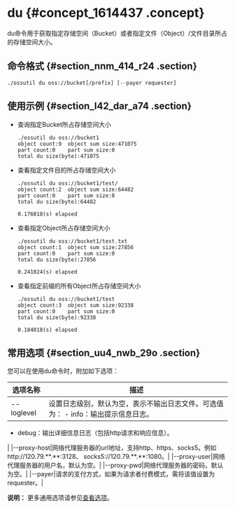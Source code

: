 # du {#concept_1614437 .concept}

du命令用于获取指定存储空间（Bucket）或者指定文件（Object）/文件目录所占的存储空间大小。

## 命令格式 {#section_nnm_414_r24 .section}

``` {#codeblock_edw_04l_weh}
./ossutil du oss://bucket[/prefix] [--payer requester]
```

## 使用示例 {#section_l42_dar_a74 .section}

-   查询指定Bucket所占存储空间大小

    ``` {#codeblock_uzf_i2s_h2p}
    ./ossutil du oss://bucket1
    object count:9  object sum size:471075
    part count:0    part sum size:0
    total du size(byte):471075
    ```

-   查看指定文件目的所占存储空间大小

    ``` {#codeblock_tgi_opf_dc1}
    ./ossutil du oss://bucket1/test/
    object count:2  object sum size:64482
    part count:0    part sum size:0
    total du size(byte):64482
    
    0.176018(s) elapsed
    ```

-   查看指定Object所占存储空间大小

    ``` {#codeblock_wrd_vzv_79w}
    ./ossutil du oss://bucket1/test.txt
    object count:1  object sum size:27856
    part count:0    part sum size:0
    total du size(byte):27856
    
    0.241024(s) elapsed
    ```

-   查看指定前缀的所有Object所占存储空间大小

    ``` {#codeblock_4qi_fiu_oxz}
    ./ossutil du oss://bucket1/test
    object count:3  object sum size:92338
    part count:0    part sum size:0
    total du size(byte):92338
    
    0.184018(s) elapsed
    ```


## 常用选项 {#section_uu4_nwb_29o .section}

您可以在使用du命令时，附加如下选项：

|选项名称|描述|
|----|--|
|--loglevel|设置日志级别，默认为空，表示不输出日志文件。可选值为： -   info：输出提示信息日志。
-   debug：输出详细信息日志（包括http请求和响应信息）。

 |
|--proxy-host|网络代理服务器的url地址，支持http、https、socks5。例如http://120.79.\*\*.\*\*:3128、 socks5://120.79.\*\*.\*\*:1080。|
|--proxy-user|网络代理服务器的用户名，默认为空。|
|--proxy-pwd|网络代理服务器的密码，默认为空。|
|--payer|请求的支付方式，如果为请求者付费模式，需将该值设置为requester。|

**说明：** 更多通用选项请参见[查看选项](intl.zh-CN/常用工具/命令行工具ossutil/查看选项.md#)。

